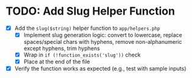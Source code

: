 # TODO: Add Slug Helper Function

- [x] Add the `slug($string)` helper function to `app/helpers.php`
  - [x] Implement slug generation logic: convert to lowercase, replace spaces/special chars with hyphens, remove non-alphanumeric except hyphens, trim hyphens
  - [x] Wrap in `if (!function_exists('slug'))` check
  - [x] Place at the end of the file
- [x] Verify the function works as expected (e.g., test with sample inputs)
